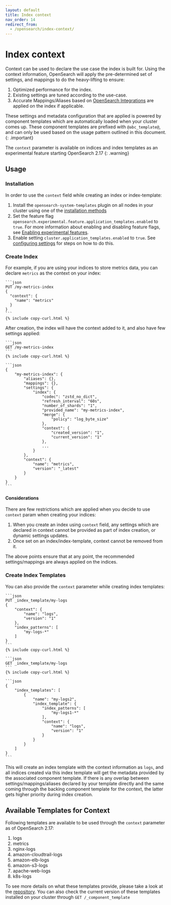 ```yaml
---
layout: default
title: Index context
nav_order: 14
redirect_from:
  - /opensearch/index-context/
---
```


# Index context

Context can be used to declare the use case the index is built for. 
Using the context information, OpenSearch will apply the pre-determined set of settings, and mappings to do the heavy-lifting to ensure:

1. Optimized performance for the index.
2. Existing settings are tuned according to the use-case.
3. Accurate Mappings/Aliases based on [OpenSearch Integrations]({{site.url}}{{site.baseurl}}/integrations/)  are applied on the index if applicable.

These settings and metadata configuration that are applied is powered by component templates which are automatically loaded when your cluster comes up. These component templates are prefixed with `@abc_template@`, and can only be used based on the usage pattern outlined in this document.
{: .important}

The `context` parameter is available on indices and index templates as an experimental feature starting OpenSearch 2.17
{: .warning}

## Usage

### Installation

In order to use the `context` field while creating an index or index-template:

1. Install the `opensearch-system-templates` plugin on all nodes in your cluster using one of the [installation methods]({{site.url}}{{site.baseurl}}/install-and-configure/plugins/#install)
2. Set the feature flag `opensearch.experimental.feature.application_templates.enabled` to `true`. For more information about enabling and disabling feature flags, see [Enabling experimental features]({{site.url}}{{site.baseurl}}/install-and-configure/configuring-opensearch/experimental/).
3. Enable setting `cluster.application_templates.enabled` to `true`. See [configuring settings]({{site.url}}{{site.baseurl}}/install-and-configure/configuring-opensearch/index/#static-settings) for steps on how to do this.


### Create Index

For example, if you are using your indices to store metrics data, you can declare `metrics` as the context on your index:

````
```json
PUT /my-metrics-index
{
  "context": {
    "name": "metrics"
  }
}
```
{% include copy-curl.html %}
````


After creation, the index will have the context added to it, and also have few settings applied:


````
```json
GET /my-metrics-index
```
{% include copy-curl.html %}
````

````
```json
{
    "my-metrics-index": {
        "aliases": {},
        "mappings": {},
        "settings": {
            "index": {
                "codec": "zstd_no_dict",
                "refresh_interval": "60s",
                "number_of_shards": "1",
                "provided_name": "my-metrics-index",
                "merge": {
                    "policy": "log_byte_size"
                },
                "context": {
                    "created_version": "1",
                    "current_version": "1"
                },
                ...
            }
        },
        "context": {
            "name": "metrics",
            "version": "_latest"
        }
    }
}
```
````

#### Considerations

There are few restrictions which are applied when you decide to use `context` param when creating your indices:

1. When you create an index using `context` field, any settings which are declared in context cannot be provided as part of index creation, or dynamic settings updates.
2. Once set on an index/index-template, context cannot be removed from it.

The above points ensure that at any point, the recommended settings/mappings are always applied on the indices.



### Create Index Templates

You can also provide the `context` parameter while creating index templates:

````
```json
PUT _index_template/my-logs
{
    "context": {
        "name": "logs",
        "version": "1"
    },
    "index_patterns": [
        "my-logs-*"
    ]
}
```
{% include copy-curl.html %}
````

````
```json
GET _index_template/my-logs
```
{% include copy-curl.html %}
````

````
```json
{
    "index_templates": [
        {
            "name": "my-logs2",
            "index_template": {
                "index_patterns": [
                    "my-logs1-*"
                ],
                "context": {
                    "name": "logs",
                    "version": "1"
                }
            }
        }
    ]
}
```
````


This will create an index template with the context information as `logs`, and all indices created via this index template will get the metadata provided by the associated component template.
If there is any overlap between settings/mappings/aliases declared by your template directly and the same coming through the backing component template for the context, the latter gets higher priority during index creation.

## Available Templates for Context

Following templates are available to be used through the `context` parameter as of OpenSearch 2.17:

1. logs
2. metrics
3. nginx-logs
4. amazon-cloudtrail-logs
5. amazon-elb-logs
6. amazon-s3-logs
7. apache-web-logs
8. k8s-logs

To see more details on what these templates provide, please take a look at the [repository](https://github.com/opensearch-project/opensearch-system-templates/tree/d71e12588e3144ad0fd26745d084ba49e9e08349/src/main/resources/org/opensearch/system/applicationtemplates/v1).
You can also check the current version of these templates installed on your cluster through `GET /_component_template`